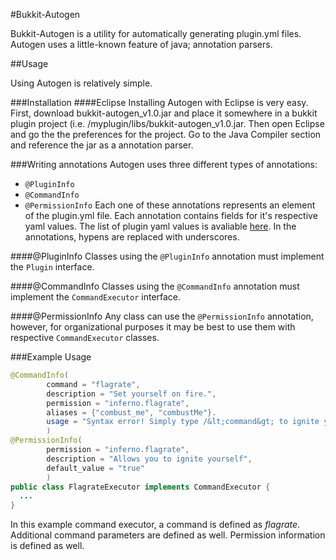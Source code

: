 #Bukkit-Autogen

Bukkit-Autogen is a utility for automatically generating plugin.yml files. Autogen uses a little-known feature of java; annotation parsers.

##Usage

Using Autogen is relatively simple.

###Installation
####Eclipse
Installing Autogen with Eclipse is very easy. First, download bukkit-autogen_v1.0.jar and place it somewhere in a bukkit plugin project (i.e. /myplugin/libs/bukkit-autogen_v1.0.jar. Then open Eclipse and go the the preferences for the project. Go to the Java Compiler section and reference the jar as a annotation parser.

###Writing annotations
Autogen uses three different types of annotations:
* `@PluginInfo`
* `@CommandInfo`
* `@PermissionInfo`
Each one of these annotations represents an element of the plugin.yml file. Each annotation contains fields for it's respective yaml values. The list of plugin yaml values is avaliable [here](http://wiki.bukkit.org/Plugin_YAML). In the annotations, hypens are replaced with underscores.

####@PluginInfo
Classes using the `@PluginInfo` annotation must implement the `Plugin` interface.

####@CommandInfo
Classes using the `@CommandInfo` annotation must implement the `CommandExecutor` interface.

####@PermissionInfo
Any class can use the `@PermissionInfo` annotation, however, for organizational purposes it may be best to use them with respective `CommandExecutor` classes.

###Example Usage
```java
@CommandInfo(
		command = "flagrate",
		description = "Set yourself on fire.",
		permission = "inferno.flagrate",
		aliases = {"combust_me", "combustMe"}.
		usage = "Syntax error! Simply type /&lt;command&gt; to ignite yourself"
		)
@PermissionInfo(
		permission = "inferno.flagrate",
		description = "Allows you to ignite yourself",
		default_value = "true"
		)
public class FlagrateExecutor implements CommandExecutor {
  ...
}
```
In this example command executor, a command is defined as _flagrate_. Additional command parameters are defined as well. Permission information is defined as well.
